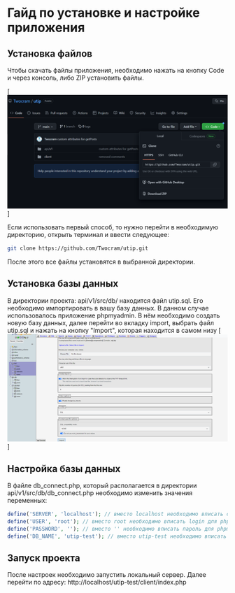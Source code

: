 # Гайд по установке и настройке приложения

## Установка файлов

Чтобы скачать файлы приложения, необходимо нажать на кнопку Code и через консоль, либо ZIP установить файлы.

[![Github](readme-assets/github.png)]

Если использовать первый способ, то нужно перейти в необходимую директорию, открыть терминал и ввести следующее:

```sh
git clone https://github.com/Twocram/utip.git
```

После этого все файлы установятся в выбранной директории.

## Установка базы данных

В директории проекта: api/v1/src/db/ находится файл utip.sql. Его необходимо импортировать в вашу базу данных. В данном случае использовалось приложение phpmyadmin. В нём необходимо создать новую базу данных, далее перейти во вкладку import, выбрать файл utip.sql и нажать на кнопку "Import", которая находится в самом низу
[![PhpMyAdmin](readme-assets/phpmyadmin.png)]

## Настройка базы данных

В файле db_connect.php, который располагается в директории api/v1/src/db/db_connect.php необходимо изменить значения переменных:

```php
define('SERVER', 'localhost'); // вместо localhost необходимо вписать свой домен
define('USER', 'root'); // вместо root необходимо вписать login для phpmyadmin
define('PASSWORD', ''); // вместо '' необходимо вписать пароль для phpmyadmin
define('DB_NAME', 'utip-test'); // вместо utip-test необходимо вписать название вашей БД
```

## Запуск проекта

После настроек необходимо запустить локальный сервер. Далее перейти по адресу:
http://localhost/utip-test/client/index.php
